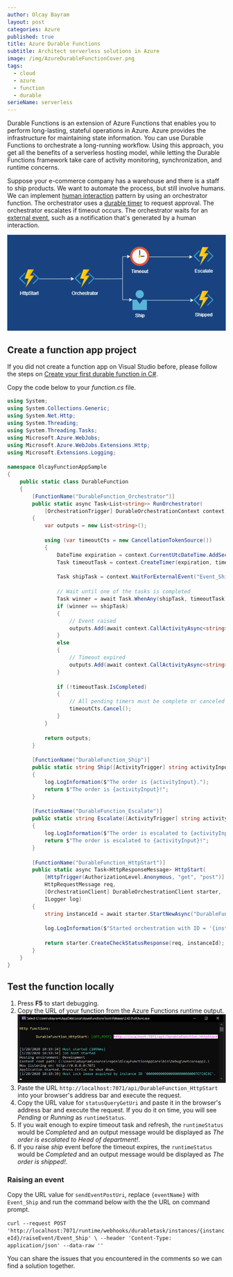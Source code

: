 ```yaml
---
author: Olcay Bayram
layout: post
categories: Azure
published: true
title: Azure Durable Functions
subtitle: Architect serverless solutions in Azure
image: /img/AzureDurableFunctionCover.png
tags:
  - cloud
  - azure
  - function
  - durable
serieName: serverless
---
```


Durable Functions is an extension of Azure Functions that enables you to perform long-lasting, stateful operations in Azure. Azure provides the infrastructure for maintaining state information. You can use Durable Functions to orchestrate a long-running workflow. Using this approach, you get all the benefits of a serverless hosting model, while letting the Durable Functions framework take care of activity monitoring, synchronization, and runtime concerns.

Suppose your e-commerce company has a warehouse and there is a staff to ship products. We want to automate the process, but still involve humans. We can implement [human interaction](https://docs.microsoft.com/en-us/azure/azure-functions/durable/durable-functions-phone-verification) pattern by using an orchestrator function. The orchestrator uses a [durable timer](https://docs.microsoft.com/en-us/azure/azure-functions/durable/durable-functions-timers?tabs=csharp) to request approval. The orchestrator escalates if timeout occurs. The orchestrator waits for an [external event](https://docs.microsoft.com/en-us/azure/azure-functions/durable/durable-functions-external-events?tabs=csharp), such as a notification that's generated by a human interaction.

![Azure Durable Functions Diagram](/img/AzureFunctionsDurableDiagram.png)

<!--more-->

## Create a function app project

If you did not create a function app on Visual Studio before, please follow the steps on [Create your first durable function in C#](https://docs.microsoft.com/en-us/azure/azure-functions/durable/durable-functions-create-first-csharp).

Copy the code below to your _function.cs_ file.

```csharp
using System;
using System.Collections.Generic;
using System.Net.Http;
using System.Threading;
using System.Threading.Tasks;
using Microsoft.Azure.WebJobs;
using Microsoft.Azure.WebJobs.Extensions.Http;
using Microsoft.Extensions.Logging;

namespace OlcayFunctionAppSample
{
    public static class DurableFunction
    {
        [FunctionName("DurableFunction_Orchestrator")]
        public static async Task<List<string>> RunOrchestrator(
            [OrchestrationTrigger] DurableOrchestrationContext context)
        {
            var outputs = new List<string>();

            using (var timeoutCts = new CancellationTokenSource())
            {
                DateTime expiration = context.CurrentUtcDateTime.AddSeconds(20);
                Task timeoutTask = context.CreateTimer(expiration, timeoutCts.Token);

                Task shipTask = context.WaitForExternalEvent("Event_Ship");

                // Wait until one of the tasks is completed
                Task winner = await Task.WhenAny(shipTask, timeoutTask);
                if (winner == shipTask)
                {
                    // Event raised
                    outputs.Add(await context.CallActivityAsync<string>("DurableFunction_Ship", "shipped"));
                }
                else
                {
                    // Timeout expired
                    outputs.Add(await context.CallActivityAsync<string>("DurableFunction_Escalate", "Head of department"));
                }

                if (!timeoutTask.IsCompleted)
                {
                    // All pending timers must be complete or canceled before the function exits.
                    timeoutCts.Cancel();
                }
            }

            return outputs;
        }

        [FunctionName("DurableFunction_Ship")]
        public static string Ship([ActivityTrigger] string activityInput, ILogger log)
        {
            log.LogInformation($"The order is {activityInput}.");
            return $"The order is {activityInput}!";
        }

        [FunctionName("DurableFunction_Escalate")]
        public static string Escalate([ActivityTrigger] string activityInput, ILogger log)
        {
            log.LogInformation($"The order is escalated to {activityInput}.");
            return $"The order is escalated to {activityInput}!";
        }

        [FunctionName("DurableFunction_HttpStart")]
        public static async Task<HttpResponseMessage> HttpStart(
            [HttpTrigger(AuthorizationLevel.Anonymous, "get", "post")]
            HttpRequestMessage req,
            [OrchestrationClient] DurableOrchestrationClient starter,
            ILogger log)
        {
            string instanceId = await starter.StartNewAsync("DurableFunction_Orchestrator", null);

            log.LogInformation($"Started orchestration with ID = '{instanceId}'.");

            return starter.CreateCheckStatusResponse(req, instanceId);
        }
    }
}
```

## Test the function locally

1. Press __F5__ to start debugging.
1. Copy the URL of your function from the Azure Functions runtime output.
    ![Azure Functions Debugging](/img/AzureFunctionsDebugging.png)
1. Paste the URL `http://localhost:7071/api/DurableFunction_HttpStart` into your browser's address bar and execute the request.
1. Copy the URL value for `statusQueryGetUri` and paste it in the browser's address bar and execute the request. If you do it on time, you will see _Pending_ or _Running_ as `runtimeStatus`.
1. If you wait enough to expire timeout task and refresh, the `runtimeStatus` would be _Completed_ and an output message would be displayed as _The order is escalated to Head of department!_.
1. If you raise _ship_ event before the timeout expires, the `runtimeStatus` would be _Completed_ and an output message would be displayed as _The order is shipped!_.

### Raising an event
Copy the URL value for `sendEventPostUri`, replace `{eventName}` with `Event_Ship` and run the command below with the the URL on command prompt.

`curl --request POST 'http://localhost:7071/runtime/webhooks/durabletask/instances/{instanceId}/raiseEvent/Event_Ship' \
--header 'Content-Type: application/json' --data-raw ''`

You can share the issues that you encountered in the comments so we can find a solution together.
